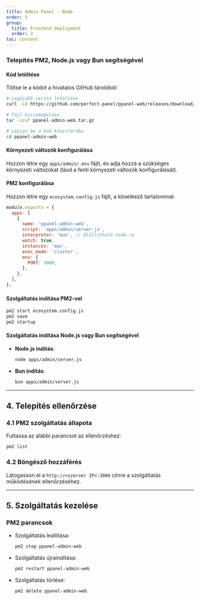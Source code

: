 ```yaml
---
title: Admin Panel - Node
order: 3
group: 
  title: Frontend Deployment
  order: 3
toc: content
---
```


### Telepítés PM2, Node.js vagy Bun segítségével

#### Kód letöltése

Töltse le a kódot a hivatalos GitHub tárolóból:

```bash
# Legújabb verzió letöltése
curl -LO https://github.com/perfect-panel/ppanel-web/releases/download/v1.0.0/ppanel-admin-web.tar.gz

# Fájl kicsomagolása
tar -xzvf ppanel-admin-web.tar.gz

# Lépjen be a kód könyvtárába
cd ppanel-admin-web
```

#### Környezeti változók konfigurálása

Hozzon létre egy `apps/admin/.env` fájlt, és adja hozzá a szükséges környezeti változókat (lásd a fenti környezeti változók konfigurálását).

#### PM2 konfigurálása

Hozzon létre egy `ecosystem.config.js` fájlt, a következő tartalommal:

```javascript
module.exports = {
  apps: [
    {
      name: 'ppanel-admin-web',
      script: 'apps/admin/server.js',
      interpreter: 'bun', // Átállítható node-ra
      watch: true,
      instances: 'max',
      exec_mode: 'cluster',
      env: {
        PORT: 3000,
      },
    },
  ],
};
```

#### Szolgáltatás indítása PM2-vel

```bash
pm2 start ecosystem.config.js
pm2 save
pm2 startup
```

#### Szolgáltatás indítása Node.js vagy Bun segítségével

- **Node.js indítás**:
  ```bash
  node apps/admin/server.js
  ```
- **Bun indítás**:
  ```bash
  bun apps/admin/server.js
  ```

---

## **4. Telepítés ellenőrzése**

### **4.1 PM2 szolgáltatás állapota**

Futtassa az alábbi parancsot az ellenőrzéshez:

```bash
pm2 list
```

### **4.2 Böngésző hozzáférés**

Látogasson el a `http://<szerver IP>:3000` címre a szolgáltatás működésének ellenőrzéséhez.

---

## **5. Szolgáltatás kezelése**

### **PM2 parancsok**

- Szolgáltatás leállítása:
  ```bash
  pm2 stop ppanel-admin-web
  ```
- Szolgáltatás újraindítása:
  ```bash
  pm2 restart ppanel-admin-web
  ```
- Szolgáltatás törlése:
  ```bash
  pm2 delete ppanel-admin-web
  ```


